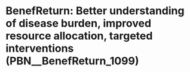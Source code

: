 # BenefReturn: __Better understanding of disease burden, improved resource allocation, targeted interventions__ (PBN__BenefReturn_1099)


